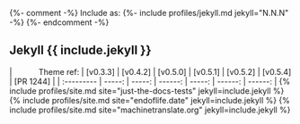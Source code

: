 {%- comment -%}
  Include as: {%- include profiles/jekyll.md jekyll="N.N.N" -%}
{%- endcomment -%}

## Jekyll {{ include.jekyll }}

|            Theme ref: | [v0.3.3] | [v0.4.2] | [v0.5.0] | [v0.5.1] | [v0.5.2] | [v0.5.4] | [PR 1244] |
| :--------- | -----: | -----: | ------: | -----: | ------: | ------: |
{% include profiles/site.md site="just-the-docs-tests"  jekyll=include.jekyll %}
{% include profiles/site.md site="endoflife.date"       jekyll=include.jekyll %}
{% include profiles/site.md site="machinetranslate.org" jekyll=include.jekyll %}
